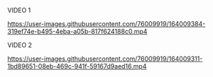 VIDEO 1

https://user-images.githubusercontent.com/76009919/164009384-319ef74e-b495-4eba-a05b-817f624188c0.mp4

VIDEO 2

https://user-images.githubusercontent.com/76009919/164009311-1bd89651-08eb-469c-941f-59167d9aed16.mp4

